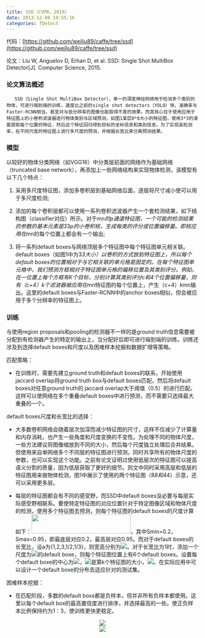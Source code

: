 ```yaml
---
title: SSD（CVPR，2016）
date: 2013-12-08 19:55:16
categories: fDetect
---
```


<script type="text/javascript" src="http://cdn.mathjax.org/mathjax/latest/MathJax.js?config=default"></script>

代码：[https://github.com/weiliu89/caffe/tree/ssd](https://github.com/weiliu89/caffe/tree/ssd)

论文：Liu W, Anguelov D, Erhan D, et al. SSD: Single Shot MultiBox Detector[J]. Computer Science, 2015.

### 论文算法概述

       SSD（Single Shot MultiBox Detector），单一的深度神经网络用于检测多个类别的物体，可进行端到端的训练，速度比之前的single shot detectors（YOLO）快，准确率与Faster-RCNN相当，甚至对与低分辨率的图像也能取得不差的效果。而其核心在于使用应用于特征图上的小卷积滤波器进行物体类别与区域预测，如图1某层8*8大小的特征图，使用3*3的滑窗提取每个位置的特征，然后这个特征回归得到目标的坐标信息和类别信息。为了实现高检测率，在不同尺度的特征图上进行多尺度的预测，并根据长宽比来分离预测结果。

### 模型

   以较好的物体分类网络（如VGG16）中分类层前面的网络作为基础网络（truncated base network），再添加上一些网络结构来实现物体检测，该模型有以下几个特点：

1. 采用多尺度特征图，添加多卷积层到基础网络后面，逐层将尺寸减小使可以用于多尺度检测;

2. 添加的每个卷积层都可以使用一系列卷积滤波器产生一个套检测结果，如下结构图（classifier对应）所示。对于m*n的p通道特征图，一个可能的检测结果的参数的基本元素是3*3*p的小卷积核，生成每类的评分或位置偏移量。即核应用在m*n的每个位置上都会有一个输出;

3. 将一系列default boxes与网络顶层多个特征图中每个特征图单元相关联。default boxes（如图1中为3*3大小）以卷积的方式放到特征图上，所以每个default boxes的位置相对于与它相关联的单元格是固定的。在每个特征图单元格中，我们预测方框相对于特征图单元格的偏移位置及其类别评分。例如，在一位置上每个方框有K个目标，分别计算其类别评分c和4个位置偏移量，则有（c+4）k个滤波器被应用在m*n特征图的每个位置上，产生（c+4）kmn输出。这里的default boxes与Faster-RCNN中的anchor boxes相似，但会被应用于多个分辨率的特征图上。


### 训练

   与使用region proposals和pooling的检测器不一样的是ground truth信息需要被分配到有检测器产生的特定的输出上，当分配好后即可进行端到端的训练。训练还涉及到选择default boxes和尺度以及困难样本挖掘和数据扩增等策略。

匹配策略：

* 在训练时，需要先建立ground truth和default boxes的联系，开始使用jaccard overlap将ground truth box与default boxes匹配，然后将default boxes对任意ground truth的 jaccard overlap大于阈值（0.5）的进行匹配。这样可以使网络在多个重叠default boxes中进行预测，而不需要只选择最大重叠的一个。

default boxes尺度和长宽比的选择：

* 大多数卷积网络会随着层次加深而减少特征图的尺寸，这样不仅减少了计算量和内存消耗，也产生一些角度和尺度变换的不变性。为处理不同的物体尺度，一些方法建议将图像缩放到不同的大小，然后每个尺度独立处理后合并结果。但使用来自单网络多个不同层的特征图进行预测，同时共享所有的物体尺度的参数，也可以实现这个功能。之前有论文证明过使用低层次的特征图可以提高语义分割的质量，因为低层获取了更好的细节。则文中同时采用高层和低层的特征图用来做物体检测，图1中展示了使用的两个特征图（8*8和4*4）示意，还可以采用更多层。

* 每层的特征图都会有不同的感受野，而SSD中default boxes没必要与每层实际感受野相联系。要使特定特征图的对应位置针对于特定图像区域和物体尺度的检测，使用多个特征图去预测，则每个特征图的default boxes的尺度计算如下：<img src="{{ site.baseurl }}/images/pdDetect/ssd_g1.png" height="50" width="260">，其中Smin=0.2，Smax=0.95，即最底层对应0.2，最高层对应0.95。而对于default boxes的长宽比，设a为{1,2,3,1/2,1/3}，则宽高分别为<img src="http://latex.codecogs.com/gif.latex? w_k^a  = s_k \sqrt a ,\;\;h_k^a  = s_k /\sqrt a "/>。对于长宽比为1时，添加一个尺度为<img src="http://latex.codecogs.com/gif.latex? s'_k  = \sqrt {s_k s_k  + 1}"/>的default boxe，则每个特征图位置上有6个default boxes。设置每个default boxe的中心为<img src="{{ site.baseurl }}/images/pdDetect/ssd_g2.png">，<img src="http://latex.codecogs.com/gif.latex? |f_k |"/>是第k个特征图的大小，<img src="http://latex.codecogs.com/gif.latex? i,j \in [0,|f_k |)"/>。在实际应用中可以设计一个default boxe的分布去适应针对的测试集。

困难样本挖掘：

* 在匹配阶段，多数的default boxs都是负样本，但并非所有负样本都使用。这里以每个default box的最高置信度进行排序，并选择最高的一些。使正负样本比例保持约为1：3，使训练更快更稳定。


<center><img src="{{ site.baseurl }}/images/pdDetect/ssd1.png"></center>

<center><img src="{{ site.baseurl }}/images/pdDetect/ssd2.png"></center>
